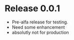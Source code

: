 # Release 0.0.1

- Pre-alfa release for  testing.
- Need some enhancement
- absolutly not for production